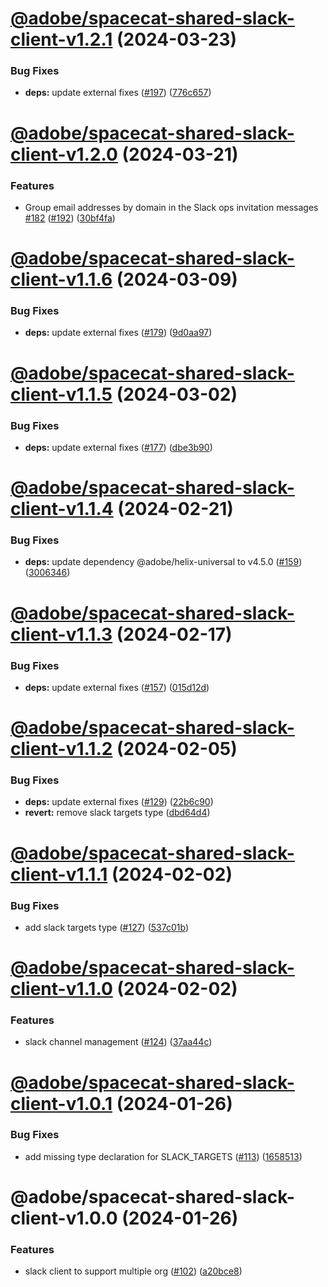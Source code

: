 # [@adobe/spacecat-shared-slack-client-v1.2.1](https://github.com/adobe/spacecat-shared/compare/@adobe/spacecat-shared-slack-client-v1.2.0...@adobe/spacecat-shared-slack-client-v1.2.1) (2024-03-23)


### Bug Fixes

* **deps:** update external fixes ([#197](https://github.com/adobe/spacecat-shared/issues/197)) ([776c657](https://github.com/adobe/spacecat-shared/commit/776c657b3ebb2d5b2cd2379aed82d3b9a85ded51))

# [@adobe/spacecat-shared-slack-client-v1.2.0](https://github.com/adobe/spacecat-shared/compare/@adobe/spacecat-shared-slack-client-v1.1.6...@adobe/spacecat-shared-slack-client-v1.2.0) (2024-03-21)


### Features

* Group email addresses by domain in the Slack ops invitation messages [#182](https://github.com/adobe/spacecat-shared/issues/182) ([#192](https://github.com/adobe/spacecat-shared/issues/192)) ([30bf4fa](https://github.com/adobe/spacecat-shared/commit/30bf4fa7f90ffb4f57715ac49418ce2abfc106c9))

# [@adobe/spacecat-shared-slack-client-v1.1.6](https://github.com/adobe/spacecat-shared/compare/@adobe/spacecat-shared-slack-client-v1.1.5...@adobe/spacecat-shared-slack-client-v1.1.6) (2024-03-09)


### Bug Fixes

* **deps:** update external fixes ([#179](https://github.com/adobe/spacecat-shared/issues/179)) ([9d0aa97](https://github.com/adobe/spacecat-shared/commit/9d0aa97df6a67bb66c5f098c74aebdebbd0d5f01))

# [@adobe/spacecat-shared-slack-client-v1.1.5](https://github.com/adobe/spacecat-shared/compare/@adobe/spacecat-shared-slack-client-v1.1.4...@adobe/spacecat-shared-slack-client-v1.1.5) (2024-03-02)


### Bug Fixes

* **deps:** update external fixes ([#177](https://github.com/adobe/spacecat-shared/issues/177)) ([dbe3b90](https://github.com/adobe/spacecat-shared/commit/dbe3b9051f682ca2c1a6677eea9d1fcdf021dbdb))

# [@adobe/spacecat-shared-slack-client-v1.1.4](https://github.com/adobe/spacecat-shared/compare/@adobe/spacecat-shared-slack-client-v1.1.3...@adobe/spacecat-shared-slack-client-v1.1.4) (2024-02-21)


### Bug Fixes

* **deps:** update dependency @adobe/helix-universal to v4.5.0 ([#159](https://github.com/adobe/spacecat-shared/issues/159)) ([3006346](https://github.com/adobe/spacecat-shared/commit/3006346f180abf78c950334135e423eabd2c1765))

# [@adobe/spacecat-shared-slack-client-v1.1.3](https://github.com/adobe/spacecat-shared/compare/@adobe/spacecat-shared-slack-client-v1.1.2...@adobe/spacecat-shared-slack-client-v1.1.3) (2024-02-17)


### Bug Fixes

* **deps:** update external fixes ([#157](https://github.com/adobe/spacecat-shared/issues/157)) ([015d12d](https://github.com/adobe/spacecat-shared/commit/015d12d34d3fded8d214df7147869d8905feb88a))

# [@adobe/spacecat-shared-slack-client-v1.1.2](https://github.com/adobe/spacecat-shared/compare/@adobe/spacecat-shared-slack-client-v1.1.1...@adobe/spacecat-shared-slack-client-v1.1.2) (2024-02-05)


### Bug Fixes

* **deps:** update external fixes ([#129](https://github.com/adobe/spacecat-shared/issues/129)) ([22b6c90](https://github.com/adobe/spacecat-shared/commit/22b6c90aea25783116165fa1dacb08c631c792bc))
* **revert:** remove slack targets type ([dbd64d4](https://github.com/adobe/spacecat-shared/commit/dbd64d46ec64d6936558e83d60756cddb2fce446))

# [@adobe/spacecat-shared-slack-client-v1.1.1](https://github.com/adobe/spacecat-shared/compare/@adobe/spacecat-shared-slack-client-v1.1.0...@adobe/spacecat-shared-slack-client-v1.1.1) (2024-02-02)


### Bug Fixes

* add slack targets type ([#127](https://github.com/adobe/spacecat-shared/issues/127)) ([537c01b](https://github.com/adobe/spacecat-shared/commit/537c01be6d8bca992bf21d68abc7f8e2930ab169))

# [@adobe/spacecat-shared-slack-client-v1.1.0](https://github.com/adobe/spacecat-shared/compare/@adobe/spacecat-shared-slack-client-v1.0.1...@adobe/spacecat-shared-slack-client-v1.1.0) (2024-02-02)


### Features

* slack channel management ([#124](https://github.com/adobe/spacecat-shared/issues/124)) ([37aa44c](https://github.com/adobe/spacecat-shared/commit/37aa44cd36e28895766c16021eb76fe1b4d7f071))

# [@adobe/spacecat-shared-slack-client-v1.0.1](https://github.com/adobe/spacecat-shared/compare/@adobe/spacecat-shared-slack-client-v1.0.0...@adobe/spacecat-shared-slack-client-v1.0.1) (2024-01-26)


### Bug Fixes

* add missing type declaration for SLACK_TARGETS ([#113](https://github.com/adobe/spacecat-shared/issues/113)) ([1658513](https://github.com/adobe/spacecat-shared/commit/1658513bc29b618f35ce31dfff88d26110525c7f))

# @adobe/spacecat-shared-slack-client-v1.0.0 (2024-01-26)


### Features

* slack client to support multiple org ([#102](https://github.com/adobe/spacecat-shared/issues/102)) ([a20bce8](https://github.com/adobe/spacecat-shared/commit/a20bce85a7e93242bec43d917c8c189b04b496e4))
